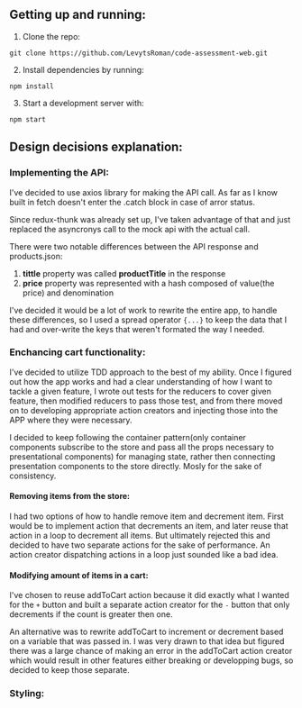## Getting up and running:

1) Clone the repo:
```
git clone https://github.com/LevytsRoman/code-assessment-web.git
```

2) Install dependencies by running:
```
npm install
```

3) Start a development server with: 
```
npm start
```

## Design decisions explanation:

### Implementing the API:
  I've decided to use axios library for making the API call. As far as I know built in fetch doesn't enter the .catch block in case of arror status.

  Since redux-thunk was already set up, I've taken advantage of that and just replaced the asyncronys call to the mock api with the actual call. 

  There were two notable differences between the API response and products.json:
  1) **tittle** property was called **productTitle** in the response
  2) **price** property was represented with a hash composed of value(the price) and denomination

  I've decided it would be a lot of work to rewrite the entire app, to handle these differences, so I used a spread operator 
  `{...}` to keep the data that I had and over-write the keys that weren't formated the way I needed.
  

### Enchancing cart functionality:
  I've decided to utilize TDD approach to the best of my ability. Once I figured out how the app works and had a clear understanding of how I want to tackle a given feature, I wrote out tests for the reducers to cover given feature, then modified reducers to pass those test, and from there moved on to developing appropriate action creators and injecting those into the APP where they were necessary.

  I decided to keep following the container pattern(only container components subscribe to the store and pass all the props necessary to presentational components) for managing state, rather then connecting presentation components to the store directly. Mosly for the sake of consistency.

  #### Removing items from the store:
  I had two options of how to handle remove item and decrement item. First would be to implement action that decrements an item, and later reuse that action in a loop to decrement all items. But ultimately rejected this and decided to have two separate actions for the sake of performance. An action creator dispatching actions in a loop just sounded like a bad idea.

  #### Modifying amount of items in a cart:
  I've chosen to reuse addToCart action because it did exactly what I wanted for the ```+``` button and built a separate action creator for the ```-``` button that only decrements if the count is greater then one. 
  
  An alternative was to rewrite addToCart to increment or decrement based on a variable that was passed in. I was very drawn to that idea but figured there was a large chance of making an error in the addToCart action creator which would result in other features either breaking or developping bugs, so decided to keep those separate.

### Styling:
